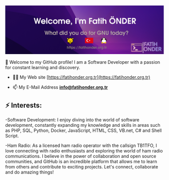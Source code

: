 ![Header image](headerv3.png)

👋 Welcome to my GitHub profile! I am a Software Developer with a passion for constant learning and discovery.

- 👨‍💻 My Web site [https://fatihonder.org.tr](https://fatihonder.org.tr)

- 📫 My E-Mail Address **info@fatihonder.org.tr**


## ⚡ Interests:
-Software Development: I enjoy diving into the world of software development, constantly expanding my knowledge and skills in areas such as PHP, SQL, Python, Docker, JavaScript, HTML, CSS, VB.net, C# and Shell Script.

-Ham Radio: As a licensed ham radio operator with the callsign TB1TFO, I love connecting with radio enthusiasts and exploring the world of ham radio communications. I believe in the power of collaboration and open source communities, and GitHub is an incredible platform that allows me to learn from others and contribute to exciting projects.
Let's connect, collaborate and do amazing things!

